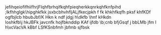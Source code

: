jefihqeiofifhiifhrjFIqhfbrhqifkqhfpieqherkkqnrkqhfknfpihd
;lkfhhglgk\hipghkfkk
jsxbcbhvhfljALjfkecjpkh f fk khkhfkqfh pksf
 khfKDf ogfbjlcb hbubJbf/K Hkn k ndf
  jdgj h\dkfb \hnf kHkdn\
   loshkfb\j hkJBFk javcnfk hojfbknddip KAf
    ijfdb \b;cnb bfjGsqf j bbLMb jfm
    l h\vcVacVA  kBbf LSfKSnbfmh jbfmb sjfbsk
    

